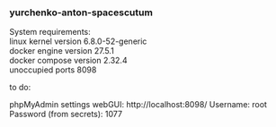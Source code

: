 ### yurchenko-anton-spacescutum

System requirements:  
linux kernel version 6.8.0-52-generic  
docker engine version 27.5.1  
docker compose version 2.32.4  
unoccupied ports 8098  


to do:

phpMyAdmin settings
webGUI:
http://localhost:8098/
Username:
root
Password (from secrets):
1077
